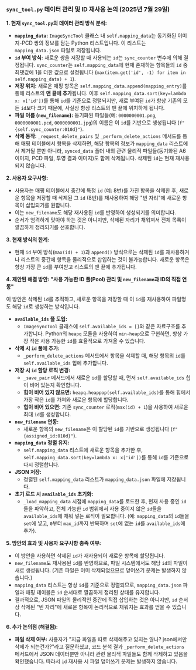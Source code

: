 ### `sync_tool.py` 데이터 관리 및 ID 재사용 논의 (2025년 7월 29일)

**1. 현재 `sync_tool.py`의 데이터 관리 방식 분석:**

*   **`mapping_data`:** `ImageSyncTool` 클래스 내 `self.mapping_data`는 동기화된 이미지-PCD 쌍의 정보를 담는 Python 리스트입니다. 이 리스트는 `mapping_data.json` 파일로 저장됩니다.
*   **`id` 부여 방식:** 새로운 쌍을 저장할 때 사용되는 `id`는 `sync_counter` 변수에 의해 결정됩니다. `sync_counter`는 `self.mapping_data`에 현재 존재하는 항목들의 `id` 중 최댓값에 1을 더한 값으로 설정됩니다 (`max(item.get('id', -1) for item in self.mapping_data) + 1`).
*   **저장 위치:** 새로운 매핑 항목은 `self.mapping_data.append(mapping_entry)`를 통해 리스트의 **맨 끝에 추가**됩니다. 이후 `self.mapping_data.sort(key=lambda x: x['id'])`를 통해 `id`를 기준으로 정렬되지만, 새로 부여된 `id`가 항상 기존의 모든 `id`보다 크기 때문에, 사실상 항상 리스트의 맨 끝에 위치하게 됩니다.
*   **파일 이름 (`new_filename`):** 동기화된 파일들(예: `0000000001.png`, `0000000001.pcd`, `0000000001.jpg`)의 이름은 이 `id`를 기반으로 생성됩니다 (`f"{self.sync_counter:010d}"`).
*   **삭제 동작:** `_request_delete_pairs` 및 `_perform_delete_actions` 메서드를 통해 매핑 테이블에서 항목을 삭제하면, 해당 항목의 정보가 `mapping_data` 리스트에서 제거될 뿐만 아니라, `synced_data` 폴더 내의 관련 물리적 파일들(동기화된 A6 이미지, PCD 파일, 투영 결과 이미지)도 함께 삭제됩니다. 삭제된 `id`는 현재 재사용되지 않습니다.

**2. 사용자 요구사항:**

*   사용자는 매핑 테이블에서 중간에 특정 `id` (예: 8번)를 가진 항목을 삭제한 후, 새로운 항목을 저장할 때 삭제된 그 `id` (8번)를 재사용하여 해당 "빈 자리"에 새로운 항목이 삽입되기를 원합니다.
*   이는 `new_filename`도 해당 재사용된 `id`를 반영하여 생성되기를 의미합니다.
*   순서가 엄격하게 맞아야 하는 것은 아니지만, 삭제된 자리가 채워져서 전체 목록이 깔끔하게 정리되기를 선호합니다.

**3. 현재 방식의 한계:**

*   현재 `id` 부여 방식(`max(id) + 1`)과 `append()` 방식으로는 삭제된 `id`를 재사용하거나 리스트의 중간에 항목을 물리적으로 삽입하는 것이 불가능합니다. 새로운 항목은 항상 가장 큰 `id`를 부여받고 리스트의 맨 끝에 추가됩니다.

**4. 제안된 해결 방안: "사용 가능한 ID 풀(Pool) 관리 및 `new_filename`과 ID의 직접 연동"**

이 방안은 삭제된 `id`를 추적하고, 새로운 항목을 저장할 때 이 `id`를 재사용하여 파일명도 해당 `id`로 생성하는 방식입니다.

*   **`available_ids` 풀 도입:**
    *   `ImageSyncTool` 클래스에 `self.available_ids = []`와 같은 자료구조를 추가합니다. Python의 `heapq` 모듈을 사용하여 `min-heap`으로 구현하면, 항상 가장 작은 사용 가능한 `id`를 효율적으로 가져올 수 있습니다.
*   **삭제 시 `id` 풀에 추가:**
    *   `_perform_delete_actions` 메서드에서 항목을 삭제할 때, 해당 항목의 `id`를 `self.available_ids` 힙에 추가합니다.
*   **저장 시 `id` 할당 로직 변경:**
    *   `_save_pair` 메서드에서 새로운 `id`를 할당할 때, 먼저 `self.available_ids` 힙이 비어 있는지 확인합니다.
    *   **힙이 비어 있지 않으면:** `heapq.heappop(self.available_ids)`를 통해 힙에서 가장 작은 `id`를 가져와 새로운 항목에 할당합니다.
    *   **힙이 비어 있으면:** 기존 `sync_counter` 로직(`max(id) + 1`)을 사용하여 새로운 최대 `id`를 생성합니다.
*   **`new_filename` 연동:**
    *   새로운 항목의 `new_filename`은 이 할당된 `id`를 기반으로 생성됩니다 (`f"{assigned_id:010d}"`).
*   **`mapping_data` 정렬 유지:**
    *   `self.mapping_data` 리스트에 새로운 항목을 추가한 후, `self.mapping_data.sort(key=lambda x: x['id'])`를 통해 `id`를 기준으로 다시 정렬합니다.
*   **JSON 저장:**
    *   정렬된 `self.mapping_data` 리스트가 `mapping_data.json` 파일에 저장됩니다.
*   **초기 로드 시 `available_ids` 초기화:**
    *   `_load_mapping_data` 시점에 `mapping_data`를 로드한 후, 현재 사용 중인 `id`들을 파악하고, 전체 가능한 `id` 범위에서 사용 중이지 않은 `id`들을 `available_ids`에 채워 넣는 로직이 필요합니다. (예: `mapping_data`의 `id`들을 `set`에 넣고, `0`부터 `max_id`까지 반복하며 `set`에 없는 `id`를 `available_ids`에 추가).

**5. 방안의 효과 및 사용자 요구사항 충족 여부:**

*   이 방안을 사용하면 삭제된 `id`가 재사용되어 새로운 항목에 할당됩니다.
*   `new_filename`도 재사용된 `id`를 반영하므로, 파일 시스템에서도 해당 `id`의 파일이 새로 생성됩니다. (기존 파일은 이미 삭제되었으므로 덮어쓰기 문제는 발생하지 않습니다.)
*   `mapping_data` 리스트는 항상 `id`를 기준으로 정렬되므로, `mapping_data.json` 파일과 매핑 테이블은 `id` 순서대로 깔끔하게 정리된 상태를 유지합니다.
*   결과적으로, JSON 파일의 물리적인 중간에 직접 삽입하는 것은 아니지만, `id` 순서상 삭제된 "빈 자리"에 새로운 항목이 논리적으로 채워지는 효과를 얻을 수 있습니다.

**6. 추가 논의점 (해결됨):**

*   **파일 삭제 여부:** 사용자가 "지금 파일을 따로 삭제해주고 있지는 않나? json에서만 삭제가 되는건가?"라고 질문하셨고, 코드 분석 결과 `_perform_delete_actions` 메서드에서 JSON 데이터뿐만 아니라 관련 물리적 파일들도 함께 삭제하고 있음을 확인했습니다. 따라서 `id` 재사용 시 파일 덮어쓰기 문제는 발생하지 않습니다.

